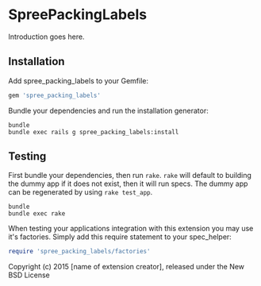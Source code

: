 SpreePackingLabels
==================

Introduction goes here.

Installation
------------

Add spree_packing_labels to your Gemfile:

```ruby
gem 'spree_packing_labels'
```

Bundle your dependencies and run the installation generator:

```shell
bundle
bundle exec rails g spree_packing_labels:install
```

Testing
-------

First bundle your dependencies, then run `rake`. `rake` will default to building the dummy app if it does not exist, then it will run specs. The dummy app can be regenerated by using `rake test_app`.

```shell
bundle
bundle exec rake
```

When testing your applications integration with this extension you may use it's factories.
Simply add this require statement to your spec_helper:

```ruby
require 'spree_packing_labels/factories'
```

Copyright (c) 2015 [name of extension creator], released under the New BSD License
